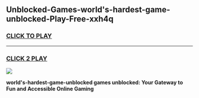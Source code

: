 
## Unblocked-Games-world's-hardest-game-unblocked-Play-Free-xxh4q
<h3>
<a href="https://premium76.site?title=world's-hardest-game-unblocked&ref=09A">CLICK TO PLAY</a></h3>
<hr>

<h3>
<a href="https://premium76.site?title=world's-hardest-game-unblocked&ref=09A">CLICK 2 PLAY</a>
  
</h3>

<a href="https://premium76.site?title=world's-hardest-game-unblocked&ref=09A"><img src="https://clearcache.store/games.png"></a>


**world's-hardest-game-unblocked games unblocked: Your Gateway to Fun and Accessible Online Gaming**
